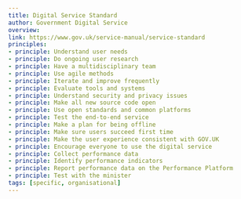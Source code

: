 ```yaml
---
title: Digital Service Standard
author: Government Digital Service
overview:
link: https://www.gov.uk/service-manual/service-standard
principles:
- principle: Understand user needs
- principle: Do ongoing user research
- principle: Have a multidisciplinary team
- principle: Use agile methods
- principle: Iterate and improve frequently
- principle: Evaluate tools and systems
- principle: Understand security and privacy issues
- principle: Make all new source code open
- principle: Use open standards and common platforms
- principle: Test the end-to-end service
- principle: Make a plan for being offline
- principle: Make sure users succeed first time
- principle: Make the user experience consistent with GOV.UK
- principle: Encourage everyone to use the digital service
- principle: Collect performance data
- principle: Identify performance indicators
- principle: Report performance data on the Performance Platform
- principle: Test with the minister
tags: [specific, organisational]
---
```

